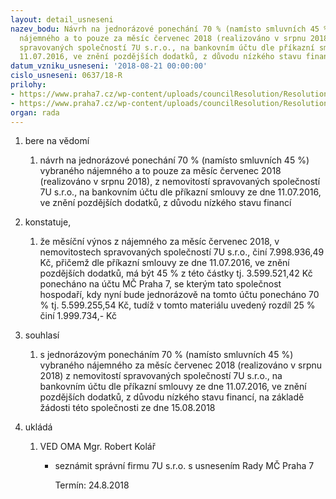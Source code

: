 ```yaml
---
layout: detail_usneseni
nazev_bodu: Návrh na jednorázové ponechání 70 % (namísto smluvních 45 %) vybraného
  nájemného a to pouze za měsíc červenec 2018 (realizováno v srpnu 2018), z nemovitostí
  spravovaných společností 7U s.r.o., na bankovním účtu dle příkazní smlouvy ze dne
  11.07.2016, ve znění pozdějších dodatků, z důvodu nízkého stavu financí
datum_vzniku_usneseni: '2018-08-21 00:00:00'
cislo_usneseni: 0637/18-R
prilohy:
- https://www.praha7.cz/wp-content/uploads/councilResolution/Resolutions/30187/export/01_7Uodvod0718~385151.docx
- https://www.praha7.cz/wp-content/uploads/councilResolution/Resolutions/30187/export/export~385660.pdf
organ: rada
---
```

<ol id="urzList" class="urzList_view"><li id="" class="urzClass1"><span name="1">bere na vědomí</span><ol class="urzOlClass"><li style="text-align: left;" id="" class="urzClass2"><span><p>návrh na jednorázové ponechání 70 % (namísto smluvních 45 %) vybraného nájemného a to pouze za měsíc červenec 2018 (realizováno v srpnu 2018), z nemovitostí spravovaných společností 7U s.r.o., na bankovním účtu dle příkazní smlouvy ze dne 11.07.2016, ve znění pozdějších dodatků, z důvodu nízkého stavu financí</p></span></li></ol></li><li class="urzClass1" id=""><span name="50">konstatuje,</span><ol class="urzOlClass decimal " id=""><li class="urzClass2" id="" style="text-align: left;"><span><p>že měsíční výnos z nájemného za měsíc červenec 2018, v nemovitostech spravovaných společností 7U s.r.o., činí 7.998.936,49 Kč, přičemž dle příkazní smlouvy ze dne 11.07.2016, ve znění pozdějších dodatků, má být 45 % z této částky tj. 3.599.521,42 Kč ponecháno na účtu MČ Praha 7, se kterým tato společnost hospodaří, kdy nyní bude jednorázově na tomto účtu ponecháno 70 % tj. 5.599.255,54 Kč, tudíž v tomto materiálu uvedený rozdíl 25 % činí 1.999.734,- Kč</p></span></li></ol></li><li id="" class="urzClass1"><span name="26">souhlasí</span><ol class="urzOlClass" id=""><li style="text-align: left;" id="" class="urzClass2"><span><p>s jednorázovým ponecháním 70 % (namísto smluvních 45 %) vybraného nájemného&nbsp;za měsíc červenec 2018 (realizováno v srpnu 2018) z nemovitostí spravovaných společností 7U s.r.o., na bankovním účtu dle příkazní smlouvy ze dne 11.07.2016, ve znění pozdějších dodatků, z důvodu nízkého stavu financí, na základě žádosti této společnosti ze dne 15.08.2018<br></p></span></li></ol></li><li class="urzClass1" id="urzUkoly"><span name="1">ukládá</span><ol class="urzOlClass"><li class="urzClass2"><span><p>VED OMA Mgr. Robert Kolář</p></span><ul class="urzUlClass"><li class="urzClass3"><span><p>seznámit správní firmu 7U s.r.o. s usnesením Rady MČ Praha 7</p></span><span class="urzUkolTermin">  Termín:&nbsp;24.8.2018</span></li></ul></li></ol></li></ol>